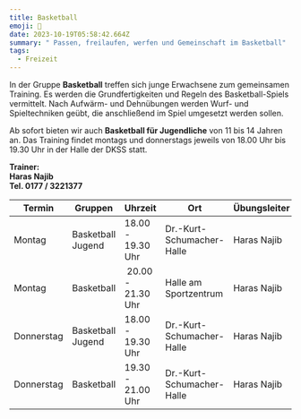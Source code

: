 ```yaml
---
title: Basketball
emoji: 🏀
date: 2023-10-19T05:58:42.664Z
summary: " Passen, freilaufen, werfen und Gemeinschaft im Basketball"
tags:
  - Freizeit
---
```

In der Gruppe **Basketball** treffen sich junge Erwachsene zum gemeinsamen Training. Es werden die Grundfertigkeiten und Regeln des Basketball-Spiels vermittelt. Nach Aufwärm- und Dehnübungen werden Wurf- und Spieltechniken geübt, die anschließend im Spiel umgesetzt werden sollen.

Ab sofort bieten wir auch **Basketball für Jugendliche** von 11 bis 14 Jahren an. Das Training findet montags und donnerstags jeweils von 18.00 Uhr bis 19.30 Uhr in der Halle der DKSS statt.



**Trainer:**\
**Haras Najib**\
**Tel. 0177 / 3221377**



| **Termin** | **Gruppen**       | **Uhrzeit**        | **Ort**                   | **Übungsleiter** |
| ---------- | ----------------- | ------------------ | ------------------------- | ---------------- |
| Montag     | Basketball Jugend | 18.00 - 19.30 Uhr  | Dr.-Kurt-Schumacher-Halle | Haras Najib      |
| Montag     | Basketball        |  20.00 - 21.30 Uhr | Halle am Sportzentrum     | Haras Najib      |
| Donnerstag | Basketball Jugend | 18.00 - 19.30 Uhr  | Dr.-Kurt-Schumacher-Halle | Haras Najib      |
| Donnerstag | Basketball        | 19.30 - 21.00 Uhr  | Dr.-Kurt-Schumacher-Halle | Haras Najib      |